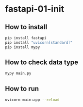 # fastapi-01-init

## How to install

```sh
pip install fastapi
pip install "uvicorn[standard]"
pip install mypy
```

## How to check data type

```sh
mypy main.py
```

## How to run

```sh
uvicorn main:app --reload
```
